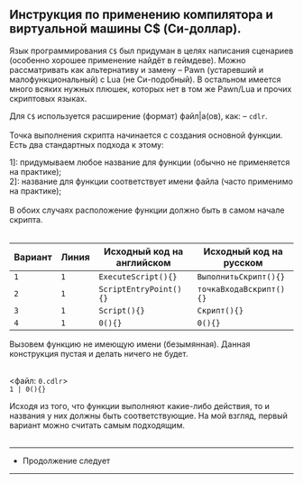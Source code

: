 Инструкция по применению компилятора и виртуальной машины C$ (Си-доллар).
-
Язык программирования ```С$``` был придуман в целях написания сценариев (особенно хорошее применение найдёт в геймдеве).
Можно рассматривать как альтернативу и замену – Pawn (устаревший и малофункциональный) с Lua (не Си-подобный).
В остальном имеется много всяких нужных плюшек, которых нет в том же Pawn/Lua и прочих скриптовых языках.

Для ```C$``` используется расширение (формат) файл|а(ов), как: – `cdlr`.<br><br>
Точка выполнения скрипта начинается с создания основной функции. Есть два стандартных подхода к этому: <br>

1]: придумываем любое название для функции (обычно не применяется на практике);<br>
2]: название для функции соответствует имени файла (часто применимо на практике);<br>
<br>
В обоих случаях расположение функции должно быть в самом начале скрипта. <br><br>

| Вариант | Линия |  Исходный код на английском  |    Исходный код на русском    |
|---------|-------|------------------------------|-------------------------------|
| ```1``` |```1```| ```ExecuteScript(){}```      | ```ВыполнитьСкрипт(){}```     |
| ```2``` |```1```| ```ScriptEntryPoint(){}```   | ```точкаВходаВскрипт(){}```   |
| ```3``` |```1```| ```Script(){}```             | ```Скрипт(){}```              |
| ```4``` |```1```| ```0(){}```                   | ```0(){}```                    |

Вызовем функцию не имеющую имени (безымянная). Данная конструкция пустая и делать ничего не будет.<br>
<br>

<файл: ```0.cdlr```><br>
``` 1 | 0(){} ```

Исходя из того, что функции выполняют какие-либо действия, то и названия у них должны быть соответствующие. На мой взгляд, первый вариант можно считать самым подходящим.
<br>
<br>

---------------------
* Продолжение следует
---------------------
